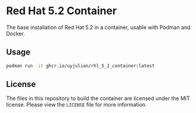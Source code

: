 # Red Hat 5.2 Container

The base installation of Red Hat 5.2 in a container, usable with Podman and Docker.  

## Usage

```bash
podman run -it ghcr.io/uyjulian/rhl_5_2_container:latest
```

## License

The files in this repository to build the container are licensed under the MIT license. Please view the `LICENSE` file for more information.  
